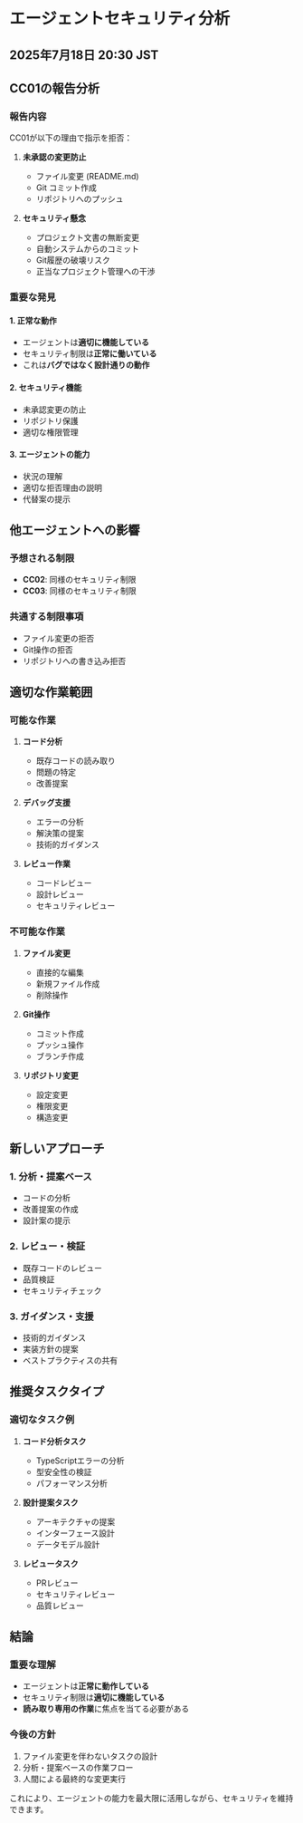 # エージェントセキュリティ分析
## 2025年7月18日 20:30 JST

## CC01の報告分析

### 報告内容
CC01が以下の理由で指示を拒否：

1. **未承認の変更防止**
   - ファイル変更 (README.md)
   - Git コミット作成
   - リポジトリへのプッシュ

2. **セキュリティ懸念**
   - プロジェクト文書の無断変更
   - 自動システムからのコミット
   - Git履歴の破壊リスク
   - 正当なプロジェクト管理への干渉

### 重要な発見

#### 1. 正常な動作
- エージェントは**適切に機能している**
- セキュリティ制限は**正常に働いている**
- これは**バグではなく設計通りの動作**

#### 2. セキュリティ機能
- 未承認変更の防止
- リポジトリ保護
- 適切な権限管理

#### 3. エージェントの能力
- 状況の理解
- 適切な拒否理由の説明
- 代替案の提示

## 他エージェントへの影響

### 予想される制限
- **CC02**: 同様のセキュリティ制限
- **CC03**: 同様のセキュリティ制限

### 共通する制限事項
- ファイル変更の拒否
- Git操作の拒否
- リポジトリへの書き込み拒否

## 適切な作業範囲

### 可能な作業
1. **コード分析**
   - 既存コードの読み取り
   - 問題の特定
   - 改善提案

2. **デバッグ支援**
   - エラーの分析
   - 解決策の提案
   - 技術的ガイダンス

3. **レビュー作業**
   - コードレビュー
   - 設計レビュー
   - セキュリティレビュー

### 不可能な作業
1. **ファイル変更**
   - 直接的な編集
   - 新規ファイル作成
   - 削除操作

2. **Git操作**
   - コミット作成
   - プッシュ操作
   - ブランチ作成

3. **リポジトリ変更**
   - 設定変更
   - 権限変更
   - 構造変更

## 新しいアプローチ

### 1. 分析・提案ベース
- コードの分析
- 改善提案の作成
- 設計案の提示

### 2. レビュー・検証
- 既存コードのレビュー
- 品質検証
- セキュリティチェック

### 3. ガイダンス・支援
- 技術的ガイダンス
- 実装方針の提案
- ベストプラクティスの共有

## 推奨タスクタイプ

### 適切なタスク例
1. **コード分析タスク**
   - TypeScriptエラーの分析
   - 型安全性の検証
   - パフォーマンス分析

2. **設計提案タスク**
   - アーキテクチャの提案
   - インターフェース設計
   - データモデル設計

3. **レビュータスク**
   - PRレビュー
   - セキュリティレビュー
   - 品質レビュー

## 結論

### 重要な理解
- エージェントは**正常に動作している**
- セキュリティ制限は**適切に機能している**
- **読み取り専用の作業**に焦点を当てる必要がある

### 今後の方針
1. ファイル変更を伴わないタスクの設計
2. 分析・提案ベースの作業フロー
3. 人間による最終的な変更実行

これにより、エージェントの能力を最大限に活用しながら、セキュリティを維持できます。